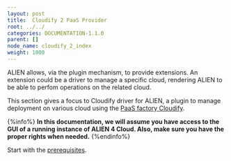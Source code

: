 ```yaml
---
layout: post
title:  Cloudify 2 PaaS Provider
root: ../../
categories: DOCUMENTATION-1.1.0
parent: []
node_name: cloudify_2_index
weight: 1000
---
```


ALIEN allows, via the plugin mechanism, to provide extensions. An extension could be a driver to manage a specific cloud, rendering ALIEN to be able to perfom operations on the related cloud.

This section gives a focus to Cloudify driver for ALIEN, a plugin to manage deployment on various cloud using the [PaaS factory Cloudify](http://getcloudify.org/ "cloudify").


{%info%}
**In this documentation, we will assume you have access to the GUI of a running instance of ALIEN 4 Cloud. Also, make sure you have the proper rights when needed.**
{%endinfo%}

Start with the [prerequisites](#/documentation/cloudify2_driver/prerequisites.html).
